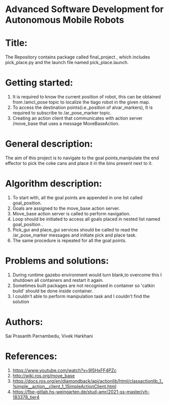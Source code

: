 # Advanced Software Development for Autonomous Mobile Robots




# Title:

The Repository contains package called final_project , which includes pick_place.py and the launch file named pick_place.launch.




# Getting started:

1. It is required to know the current position of robot, this can be obtained from /amcl_pose topic to localize the tiago robot in the given map. 
2. To access the destination points(i.e.,position of alvar_markers), It is required to subscribe to /ar_pose_marker topic.
3. Creating an action client that communicates with action server /move_base that uses a message MoveBaseAction.


# General description:

The aim of this project is to navigate to the goal points,manipulate the end effector to pick the coke cans and place it in the bins present next to it.


# Algorithm description:


1. To start with, all the goal points are appended in one list called goal_position.
2. Goals are assigned to the move_base action server.
3. Move_base action server is called to perform navigation.
4. Loop should be initiated to access all goals placed in nested list named goal_position .
5. Pick_gui and place_gui services should be called to read the /ar_pose_marker messages and initiate pick and place task.
6. The same procedure is repeated for all the goal points.


# Problems and solutions:

1. During runtime gazebo environment would turn blank,to overcome this I shutdown all containers and restart it again.
2. Sometimes built packages are not recognised in container so 'catkin build' should be done inside container.
3. I couldn't able to perform manipulation task and I couldn't find the solution




# Authors:

  Sai Prasanth Parnambedu,
  Vivek Harkhani

# References:
 
 1. https://www.youtube.com/watch?v=9l5HxFF4PZc
 2. http://wiki.ros.org/move_base
 3. https://docs.ros.org/en/diamondback/api/actionlib/html/classactionlib_1_1simple__action__client_1_1SimpleActionClient.html
 4. https://fbe-gitlab.hs-weingarten.de/stud-amr/2021-ss-master/vh-183378_tier4
 

